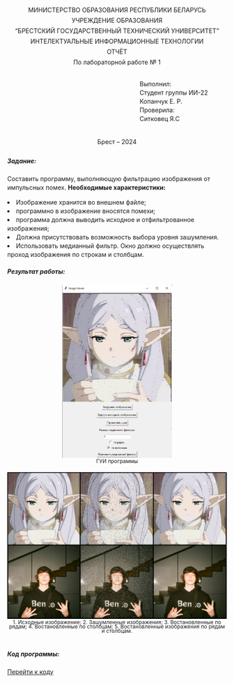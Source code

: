 <p style="text-align: center; line-height: 24px;">
МИНИСТЕРСТВО ОБРАЗОВАНИЯ РЕСПУБЛИКИ БЕЛАРУСЬ
<br>
УЧРЕЖДЕНИЕ ОБРАЗОВАНИЯ
<br>
“БРЕСТСКИЙ ГОСУДАРСТВЕННЫЙ ТЕХНИЧЕСКИЙ УНИВЕРСИТЕТ”
<br>
ИНТЕЛЕКТУАЛЬНЫЕ ИНФОРМАЦИОННЫЕ ТЕХНОЛОГИИ
<br>
ОТЧЁТ
<br>
По лабораторной работе № 1
</p>
<div style="width: 100%; display: flex; justify-content: right;">
<p style="width: 200px; line-height: 20px;">
Выполнил:
<br>
Cтудент группы ИИ-22
<br>
Копанчук Е. Р.
<br>
Проверила:
<br>
Ситковец Я.С
</p>
</div>
<p style="text-align: center; line-height: 30px;">
Брест – 2024
</p>

<h5>Задание:</h5>
<p style="line-height: 20px;">
Составить программу, выполняющую фильтрацию изображения от импульсных помех.
<span style="font-weight: bold;">Необходимые характеристики:</span>
<div style="line-height: 20px;">
<li>Изображение хранится во внешнем файле;</li>
<li>программно в изображение вносятся помехи;</li>
<li>программа должна выводить исходное и отфильтрованное изображения;</li>
<li>Должна присутствовать возможность выбора уровня зашумления.</li>
<li>Использовать медианный фильтр. Окно должно осуществлять проход изображения по строкам и столбцам.</li>
</div>

<h5>Результат работы:</h5>

<div style="width: 100%; text-align: center;">
<img src="./program.png" style="width: 50%;"/>
</div>
<div style="line-height: 10px; width: 100%; text-align: center; font-size: 12px; padding-bottom: 20px;">ГУИ программы</div>

<img src="./examples.png"/>
<div style="line-height: 10px; width: 100%; text-align: center; font-size: 12px; padding-bottom: 20px;">1. Исходные изображение; 2. Зашумленные изображения; 3. Востановленные по рядам; 4. Востановленные по столбцам; 5. Востановленные изображения по рядам и столбцам.</div>

<h5>Код программы:</h5>
<a href="https://github.com/brstu/GIIS-2024/tree/main/trunk/II2208/task_01/src/main.py">Перейти к коду</a>
